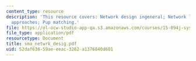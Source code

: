 ```yaml
---
content_type: resource
description: 'This resource covers: Network design ingeneral; Network loading; Solution
  approaches; Pup matching.'
file: https://ol-ocw-studio-app-qa.s3.amazonaws.com/courses/15-094j-systems-optimization-models-and-computation-sma-5223-spring-2004/52daf63659aeeeac3262a1376840d601_sma_netwrk_desig.pdf
file_type: application/pdf
resourcetype: Document
title: sma_netwrk_desig.pdf
uid: 52daf636-59ae-eeac-3262-a1376840d601
---
```

